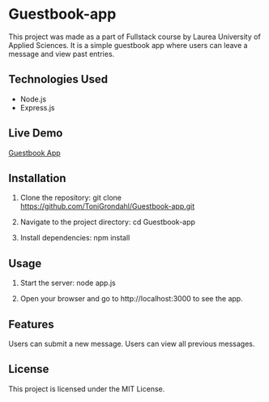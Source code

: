 # Guestbook-app

This project was made as a part of Fullstack course by Laurea University of Applied Sciences. It is a simple guestbook app where users can leave a message and view past entries.

## Technologies Used
- Node.js
- Express.js

## Live Demo
[Guestbook App](https://guestbook-app-6znh.onrender.com)

## Installation
1. Clone the repository:
   git clone https://github.com/ToniGrondahl/Guestbook-app.git
   
2. Navigate to the project directory:
   cd Guestbook-app

3. Install dependencies:
   npm install
   
## Usage
1. Start the server:
   node app.js

2. Open your browser and go to http://localhost:3000 to see the app.
   
## Features
Users can submit a new message.
Users can view all previous messages.

## License
This project is licensed under the MIT License.
